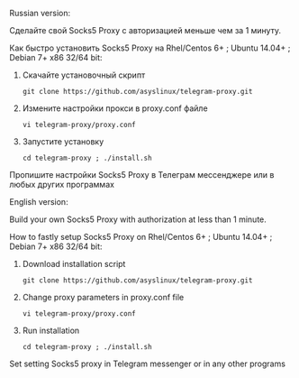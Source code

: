Russian version:

Сделайте свой Socks5 Proxy с авторизацией меньше чем за 1 минуту.

Как быстро установить Socks5 Proxy на Rhel/Centos 6+ ; Ubuntu 14.04+ ; Debian 7+ x86 32/64 bit:

1. Скачайте установочный скрипт

    `git clone https://github.com/asyslinux/telegram-proxy.git`

2. Измените настройки прокси в proxy.conf файле

    `vi telegram-proxy/proxy.conf`

3. Запустите установку

    `cd telegram-proxy ; ./install.sh`

Пропишите настройки Socks5 Proxy в Телеграм мессенджере или в любых других программах

English version:

Build your own Socks5 Proxy with authorization at less than 1 minute.

How to fastly setup Socks5 Proxy on Rhel/Centos 6+ ; Ubuntu 14.04+ ; Debian 7+ x86 32/64 bit:

1.  Download installation script

    `git clone https://github.com/asyslinux/telegram-proxy.git`

2.  Change proxy parameters in proxy.conf file

    `vi telegram-proxy/proxy.conf`

3.  Run installation

    `cd telegram-proxy ; ./install.sh`

Set setting Socks5 proxy in Telegram messenger or in any other programs
